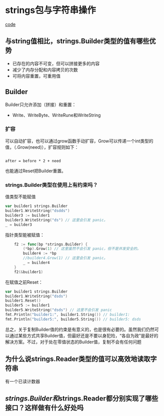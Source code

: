 # strings包与字符串操作

[code](https://github.com/hyper0x/Golang_Puzzlers/blob/master/src/puzzlers/article30)


## 与string值相比，strings.Builder类型的值有哪些优势


- 已存在的内容不可变，但可以拼接更多的内容
- 减少了内存分配和内容拷贝的次数
- 可将内容重置，可重用值


## Builder

Builder只允许添加（拼接）和重置：
- Write、WriteByte、WriteRune和WriteString

### 扩容

可以自动扩容，也可以通过grow函数手动扩容，Grow可以传递一个int类型的值，（.Grow(need)），扩容规则如下：

```shell

after = before * 2 + need
```

也能通过Reset把Builder重置。


### strings.Builder类型在使用上有约束吗？

值类型不能赋值

```go
var builder1 strings.Builder
builder1.WriteString("dsdds")
builder3 := builder1
builder3.WriteString("ds") // 这里会引发 panic。
_ = builder3
```

指针类型能被赋值：
```go
	f2 := func(bp *strings.Builder) {
		(*bp).Grow(1) // 这里虽然不会引发 panic，但不是并发安全的。
		builder4 := *bp
		//builder4.Grow(1) // 这里会引发 panic。
		_ = builder4
	}
	f2(&builder1)
```

在赋值之前Reset：

```go
var builder1 strings.Builder
builder1.WriteString("dsds")
builder1.Reset()
builder5 := builder1
builder5.WriteString("dsds") // 这里不会引发 panic
fmt.Println("builder1:", builder1.String()) // builder1:
fmt.Println("builder5:", builder5.String()) // builder5: dsds
```

总之，关于复制Builder值的约束是有意义的，也是很有必要的。虽然我们仍然可以通过某些方式共享Builder值，但最好还是不要以身犯险，“各自为政”是最好的解决方案。不过，对于处在零值状态的Builder值，复制不会有任何问题

## 为什么说strings.Reader类型的值可以高效地读取字符串

有一个已读计数器


## *strings.Builder和*strings.Reader都分别实现了哪些接口？这样做有什么好处吗










